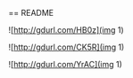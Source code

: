 == README



![http://gdurl.com/HB0z](img 1)

![http://gdurl.com/CK5R](img 1)

![http://gdurl.com/YrAC](img 1)

